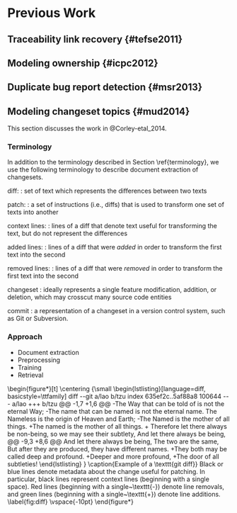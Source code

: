 # Previous Work

## Traceability link recovery {#tefse2011}

## Modeling ownership {#icpc2012}

## Duplicate bug report detection {#msr2013}

<!--
    relates to triage steps
-->

## Modeling changeset topics {#mud2014}

This section discusses the work in @Corley-etal_2014.

### Terminology

In addition to the terminology described in Section \ref{terminology}, we
use the following terminology to describe document extraction of changesets.

diff:
:   set of text which represents the differences between two texts

patch:
:   a set of instructions (i.e., diffs) that is used to transform one set of
texts into another

context lines:
:   lines of a diff that denote text useful for transforming the text, but do
not represent the differences

added lines:
:   lines of a diff that were *added* in order to transform the first text into
the second

removed lines:
:   lines of a diff that were *removed* in order to transform the first text into
the second

changeset
:   ideally represents a single feature modification, addition, or deletion,
which may crosscut many source code entities

commit
:   a representation of a changeset in a version control system, such as Git or
Subversion.

### Approach

- Document extraction
- Preprocessing
- Training
- Retrieval

\begin{figure*}[t]
\centering
{\small
\begin{lstlisting}[language=diff, basicstyle=\ttfamily]
diff --git a/lao b/tzu
index 635ef2c..5af88a8 100644
--- a/lao
+++ b/tzu
@@ -1,7 +1,6 @@
-The Way that can be told of is not the eternal Way;
-The name that can be named is not the eternal name.
 The Nameless is the origin of Heaven and Earth;
-The Named is the mother of all things.
+The named is the mother of all things.
+
 Therefore let there always be non-being,
   so we may see their subtlety,
 And let there always be being,
@@ -9,3 +8,6 @@ And let there always be being,
 The two are the same,
 But after they are produced,
   they have different names.
+They both may be called deep and profound.
+Deeper and more profound,
+The door of all subtleties!
\end{lstlisting}
}
\caption{Example of a \texttt{git diff}}
Black or blue lines denote metadata about the change useful for patching.
In particular, black lines represent context lines (beginning with a single space).
Red lines (beginning with a single~\texttt{-}) denote line removals,
and green lines (beginning with a single~\texttt{+}) denote line additions.
\label{fig:diff}
\vspace{-10pt}
\end{figure*}

